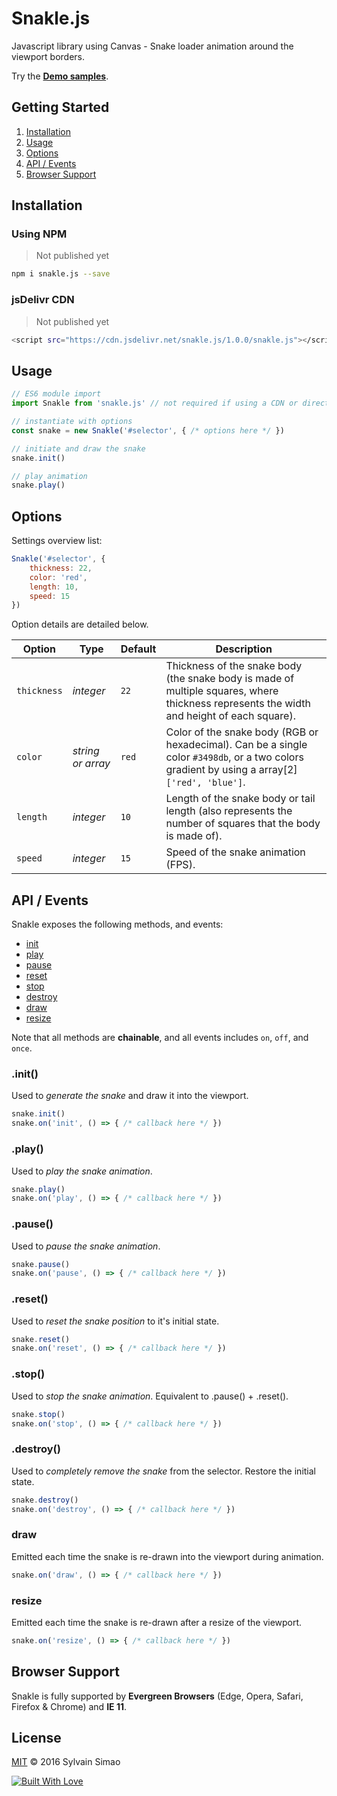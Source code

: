 # Snakle.js

Javascript library using Canvas - Snake loader animation around the viewport borders.

Try the [**Demo samples**](http://codepen.io/collection/DQKWJQ/).

## Getting Started

1. [Installation](#installation)
2. [Usage](#usage)
3. [Options](#options)
4. [API / Events](#api--events)
5. [Browser Support](#browser-support)

## Installation

### Using NPM

> Not published yet

```bash
npm i snakle.js --save
```

### jsDelivr CDN

> Not published yet

```bash
<script src="https://cdn.jsdelivr.net/snakle.js/1.0.0/snakle.js"></script>
```

## Usage

```javascript
// ES6 module import
import Snakle from 'snakle.js' // not required if using a CDN or directly include

// instantiate with options
const snake = new Snakle('#selector', { /* options here */ })

// initiate and draw the snake
snake.init()

// play animation
snake.play()
```

## Options

Settings overview list:

```javascript
Snakle('#selector', {
    thickness: 22,
    color: 'red',
    length: 10,
    speed: 15
})
```

Option details are detailed below.

Option | Type | Default | Description
---|---|---|---
`thickness` | *integer* | `22` | Thickness of the snake body (the snake body is made of multiple squares, where thickness represents the width and height of each square).
`color` | *string or array* | `red` | Color of the snake body (RGB or hexadecimal). Can be a single color `#3498db`, or a two colors gradient by using a array[2] `['red', 'blue']`.
`length` | *integer* | `10` | Length of the snake body or tail length (also represents the number of squares that the body is made of).
`speed` | *integer* | `15` | Speed of the snake animation (FPS).

## API / Events

Snakle exposes the following methods, and events:

* [init](#init)
* [play](#play)
* [pause](#pause)
* [reset](#reset)
* [stop](#stop)
* [destroy](#destroy)
* [draw](#draw)
* [resize](#resize)

Note that all methods are **chainable**, and all events includes `on`, `off`, and `once`.

### .init()

Used to _generate the snake_ and draw it into the viewport.

```javascript
snake.init()
snake.on('init', () => { /* callback here */ })
```

### .play()

Used to _play the snake animation_.

```javascript
snake.play()
snake.on('play', () => { /* callback here */ })
```

### .pause()

Used to _pause the snake animation_.

```javascript
snake.pause()
snake.on('pause', () => { /* callback here */ })
```

### .reset()

Used to _reset the snake position_ to it's initial state.

```javascript
snake.reset()
snake.on('reset', () => { /* callback here */ })
```

### .stop()

Used to _stop the snake animation_. Equivalent to .pause() + .reset().

```javascript
snake.stop()
snake.on('stop', () => { /* callback here */ })
```

### .destroy()

Used to _completely remove the snake_ from the selector. Restore the initial state.

```javascript
snake.destroy()
snake.on('destroy', () => { /* callback here */ })
```

### draw

Emitted each time the snake is re-drawn into the viewport during animation.

```javascript
snake.on('draw', () => { /* callback here */ })
```

### resize

Emitted each time the snake is re-drawn after a resize of the viewport.

```javascript
snake.on('resize', () => { /* callback here */ })
```

## Browser Support

Snakle is fully supported by **Evergreen Browsers** (Edge, Opera, Safari, Firefox & Chrome) and **IE 11**.

## License

[MIT](https://github.com/maoosi/perstrok.js/blob/master/LICENSE.md) © 2016 Sylvain Simao

[![Built With Love](http://forthebadge.com/images/badges/built-with-love.svg)](http://forthebadge.com)
